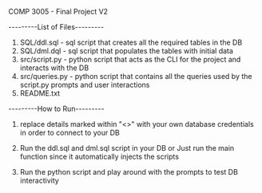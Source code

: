 COMP 3005 - Final Project V2

---------List of Files---------

1. SQL/ddl.sql - sql script that creates all the required tables in the DB
2. SQL/dml.dql - sql script that populates the tables with initial data
3. src/script.py - python script that acts as the CLI for the project and interacts with the DB
4. src/queries.py - python script that contains all the queries used by the script.py prompts and  user interactions
5. README.txt

---------How to Run---------

1. replace details marked within "<>" with your own database credentials in order to connect
to your DB

2. Run the ddl.sql and dml.sql script in your DB or Just run the main function since it automatically injects the scripts

3. Run the python script and play around with the prompts to test DB interactivity
